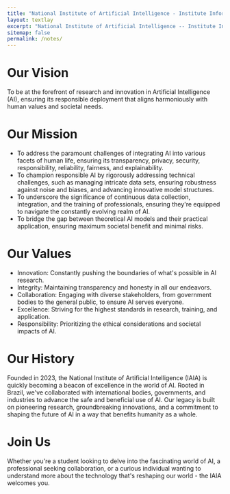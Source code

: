 ```yaml
---
title: "National Institute of Artificial Intelligence - Institute Information"
layout: textlay
excerpt: "National Institute of Artificial Intelligence -- Institute Information"
sitemap: false
permalink: /notes/
---
```


# Our Vision

To be at the forefront of research and innovation in Artificial Intelligence (AI), ensuring its responsible deployment that aligns harmoniously with human values and societal needs.

# Our Mission

- To address the paramount challenges of integrating AI into various facets of human life, ensuring its transparency, privacy, security, responsibility, reliability, fairness, and explainability.
- To champion responsible AI by rigorously addressing technical challenges, such as managing intricate data sets, ensuring robustness against noise and biases, and advancing innovative model structures.
- To underscore the significance of continuous data collection, integration, and the training of professionals, ensuring they're equipped to navigate the constantly evolving realm of AI.
- To bridge the gap between theoretical AI models and their practical application, ensuring maximum societal benefit and minimal risks.

# Our Values

- Innovation: Constantly pushing the boundaries of what's possible in AI research.
- Integrity: Maintaining transparency and honesty in all our endeavors.
- Collaboration: Engaging with diverse stakeholders, from government bodies to the general public, to ensure AI serves everyone.
- Excellence: Striving for the highest standards in research, training, and application.
- Responsibility: Prioritizing the ethical considerations and societal impacts of AI.

# Our History

Founded in 2023, the National Institute of Artificial Intelligence (IAIA) is quickly becoming a beacon of excellence in the world of AI. Rooted in Brazil, we've collaborated with international bodies, governments, and industries to advance the safe and beneficial use of AI. Our legacy is built on pioneering research, groundbreaking innovations, and a commitment to shaping the future of AI in a way that benefits humanity as a whole.

# Join Us

Whether you're a student looking to delve into the fascinating world of AI, a professional seeking collaboration, or a curious individual wanting to understand more about the technology that's reshaping our world - the IAIA welcomes you. 